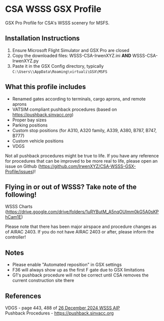 # CSA WSSS GSX Profile
GSX Pro Profile for CSA's WSSS scenery for MSFS.

## Installation Instructions
1. Ensure Microsoft Flight Simulator and GSX Pro are closed
2. Copy the downloaded files: WSSS-CSA-IrwenXYZ.ini **AND** WSSS-CSA-IrwenXYZ.py
3. Paste it in the GSX Config directory, typically `C:\Users\\AppData\Roaming\virtuali\GSX\MSFS`

## What this profile includes
- Renamed gates according to terminals, cargo aprons, and remote aprons
- VATSIM compliant pushback procedures (based on https://pushback.sinvacc.org)
- Proper bay sizes
- Parking positions
- Custom stop positions (for A310, A320 family, A339, A380, B787, B747, B777)
- Custom vehicle positions
- VDGS

Not all pushback procedures might be true to life. If you have any reference for procedures that can be improved to be more real to life, please open an issue on Github (https://github.com/IrwenXYZ/CSA-WSSS-GSX-Profile/issues)!

## Flying in or out of WSSS? Take note of the following!
WSSS Charts (https://drive.google.com/drive/folders/1uRYButM_A5nqOUlmm0kG5A0sKPhCam1E)

Please note that there has been major airspace and procedure changes as of AIRAC 2403. If you do not have AIRAC 2403 or after, please inform the controller!

## Notes
- Please enable "Automated reposition" in GSX settings
- F36 will always show up as the first F gate due to GSX limitations
- G1's pushback procedure will not be correct until CSA removes the current construction site there

## References
VDGS - page 443, 488 of [26 December 2024 WSSS AIP](https://aim-sg.caas.gov.sg/wp-content/uploads/aip/AIP%20SINGAPORE%20-%2026%20DEC%202024.pdf?s=DC40A15F371F3CB55C23EDFD144C3D54993B9AB0)  
Pushback Procedures - https://pushback.sinvacc.org

